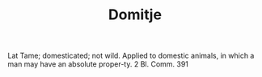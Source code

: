 ---
title: Domitje
letter: D
permalink: "/definitions/bld-domitje.html"
body: Lat Tame; domesticated; not wild. Applied to domestic animals, in which a man
  may have an absolute proper-ty. 2 Bl. Comm. 391
published_at: '2018-07-07'
source: Black's Law Dictionary 2nd Ed (1910)
layout: post
---